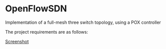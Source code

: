 # OpenFlowSDN
Implementation of a full-mesh three switch topology, using a POX controller

The project requirements are as follows:

[Screenshot](images/requirements.png)
